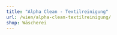 ```yaml
---
title: "Alpha Clean - Textilreinigung"
url: /wien/alpha-clean-textilreinigung/
shop: Wäscherei
---
```

